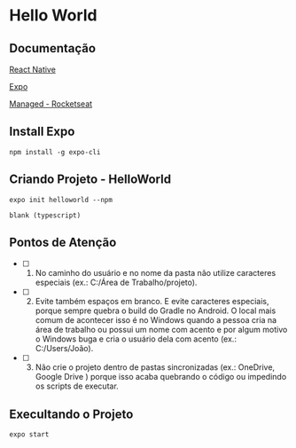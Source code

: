 # Hello World

## Documentação

[React Native](https://reactnative.dev/docs/environment-setup)

[Expo](https://docs.expo.dev/)

[Managed - Rocketseat](https://react-native.rocketseat.dev/expo-managed/windows)

## Install Expo

`npm install -g expo-cli`

## Criando Projeto - HelloWorld

`expo init helloworld --npm`

    blank (typescript)

## Pontos de Atenção

- [ ] 1. No caminho do usuário e no nome da pasta não utilize caracteres especiais (ex.: C:/Área de Trabalho/projeto).

- [ ] 2. Evite também espaços em branco. E evite caracteres especiais, porque sempre quebra o build do Gradle no Android. O local mais comum de acontecer isso é no Windows quando a pessoa cria na área de trabalho ou possui um nome com acento e por algum motivo o Windows buga e cria o usuário dela com acento (ex.: C:/Users/João).

- [ ] 3. Não crie o projeto dentro de pastas sincronizadas (ex.: OneDrive, Google Drive ) porque isso acaba quebrando o código ou impedindo os scripts de executar.

## Execultando o Projeto

`expo start`

